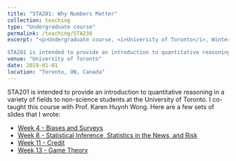 ```yaml
---
title: "STA201: Why Numbers Matter"
collection: teaching
type: "Undergraduate course"
permalink: /teaching/STA238
excerpt: "<p>Undergraduate course, <i>University of Toronto</i>, Winter 2019 </p>

STA201 is intended to provide an introduction to quantitative reasoning in a variety of fields to non-science students at the University of Toronto. I co-taught this course in Winter 2019 with Prof. Karen Huynh Wong."
venue: "University of Toronto"
date: 2019-01-01
location: "Toronto, ON, Canada"
---
```


STA201 is intended to provide an introduction to quantitative reasoning in a variety of fields to non-science students at the University of Toronto. I co-taught this course with Prof. Karen Huynh Wong. Here are a few sets of slides that I wrote:

* [Week 4 - Biases and Surveys](https://rob-zimmerman.github.io/files/teaching/STA201/Week_4_Annotated.pdf)
* [Week 8 - Statistical Inference, Statistics in the News, and Risk](https://rob-zimmerman.github.io/files/teaching/STA201/Week_8_Annotated.pdf)
* [Week 11 - Credit](https://rob-zimmerman.github.io/files/teaching/STA201/Week_11_Annotated.pdf)
* [Week 13 - Game Theory](https://rob-zimmerman.github.io/files/teaching/STA201/Week_13_Annotated.pdf)
